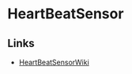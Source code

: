 # HeartBeatSensor

## Links
* [HeartBeatSensorWiki](https://wiki.dfrobot.com/Heart_Rate_Sensor_SKU__SEN0203)
